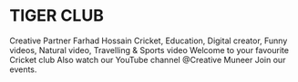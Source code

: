 # TIGER CLUB 
Creative Partner Farhad Hossain
Cricket, Education, Digital creator, Funny videos, Natural video, Travelling & Sports video
Welcome to your favourite Cricket club 
Also watch our YouTube channel 
@Creative Muneer 
Join our events.
